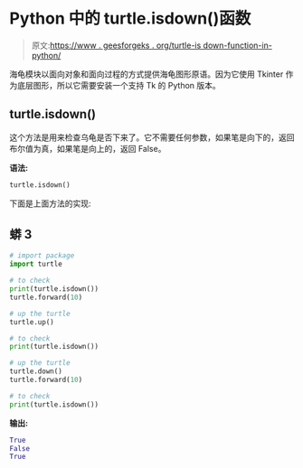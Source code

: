 # Python 中的 turtle.isdown()函数

> 原文:[https://www . geesforgeks . org/turtle-is down-function-in-python/](https://www.geeksforgeeks.org/turtle-isdown-function-in-python/)

海龟模块以面向对象和面向过程的方式提供海龟图形原语。因为它使用 Tkinter 作为底层图形，所以它需要安装一个支持 Tk 的 Python 版本。

## turtle.isdown()

这个方法是用来检查乌龟是否下来了。它不需要任何参数，如果笔是向下的，返回布尔值为真，如果笔是向上的，返回 False。

**语法:**

```py
turtle.isdown()

```

下面是上面方法的实现:

## 蟒 3

```py
# import package
import turtle 

# to check
print(turtle.isdown())
turtle.forward(10)

# up the turtle
turtle.up()

# to check
print(turtle.isdown())

# up the turtle
turtle.down()
turtle.forward(10)

# to check
print(turtle.isdown())
```

**输出:**

```py
True
False
True

```